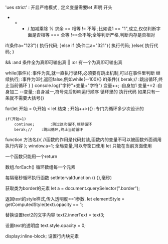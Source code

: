 'ues strict'  : 开启严格模式 , 定义变量需要let 声明 开头
+ - * / 加减乘除
% 求余
== 相等     != 不等 ;比如说1 == "1",成立,仅仅判断字面是否相等
=== 全等    !==全不等;全等判断严格,判断内存是否相对

if(条件a="123"){
    执行代码;
}else if (条件二a="321"){
    执行代码;
}else{
    执行代码;
}

&& :and 条件全为真即可输出真
|| :or 有一个为真即可输出真

while(事件){         :事件为真,就一直执行循环,必须要有跳出机制,可以在事件里判断 
    继续执行;       :事件为0时,返回false,例如while(--100){}
    if(条件){
        berak;//    :跳出循环,终止当前循环
    }
}
console.log("字符"+变量+"字符")
变量++;   :自身加1
变量+=2     :自身加二
--变量;     :自身减一,符号先后影响运行顺序
循环里的 执行代码 如果只有一条就不需要大括号{}

for(let 开始 = 0;开始 < let 结束 ; 开始++>){}     :专门为循环多少次设计的

    if(开始=1)
        continue;       :跳过这次循环,继续循环
        berak;//    :跳出循环,终止当前循环

function 方法名(){      //函数的作用是代码封装,函数内的变量不可以被函数外面调用
    执行内容
};
window.a=1;  全局变量,可以夸窗口使用
let 只能在当前页面使用

一个函数只能用一个return

数组.forEach()   循环数组每一个元素

每隔毫秒循环执行函数
setInterval(function () {},毫秒)


获取类为border的元素
let a = document.querySelector(".border");


返回text的style样式,传入透明度==1参数.
let elementStyle = getComputedStyle(text).opacity == 1;

替换设置text2的文字内容
text2.innerText = text3;


设置text的透明度
text.style.opacity = 0;

display:inline-block; 设置行内块元素